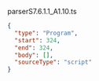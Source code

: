 parserS7.6.1.1_A1.10.ts
```json
{
  "type": "Program",
  "start": 324,
  "end": 324,
  "body": [],
  "sourceType": "script"
}
```
